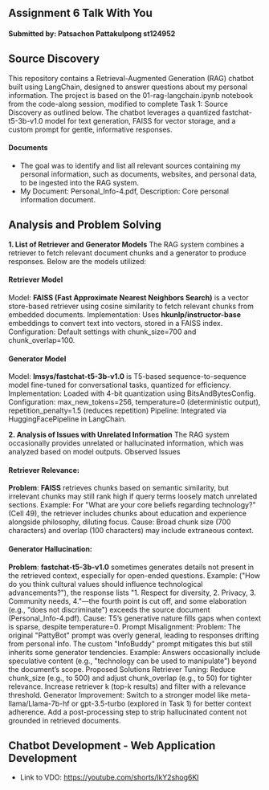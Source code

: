 ## Assignment 6 Talk With You 
#### Submitted by: Patsachon Pattakulpong st124952

## Source Discovery
This repository contains a Retrieval-Augmented Generation (RAG) chatbot built using LangChain, designed to answer questions about my personal information. The project is based on the 01-rag-langchain.ipynb notebook from the code-along session, modified to complete Task 1: Source Discovery as outlined below. The chatbot leverages a quantized fastchat-t5-3b-v1.0 model for text generation, FAISS for vector storage, and a custom prompt for gentle, informative responses.
#### Documents 
- The goal was to identify and list all relevant sources containing my personal information, such as documents, websites, and personal data, to be ingested into the RAG system.
- My Document: Personal_Info-4.pdf, Description: Core personal information document.

## Analysis and Problem Solving
**1. List of Retriever and Generator Models**
The RAG system combines a retriever to fetch relevant document chunks and a generator to produce responses. Below are the models utilized:
#### Retriever Model
Model: **FAISS (Fast Approximate Nearest Neighbors Search)** is a vector store-based retriever using cosine similarity to fetch relevant chunks from embedded documents.
Implementation: Uses **hkunlp/instructor-base** embeddings to convert text into vectors, stored in a FAISS index.
Configuration: Default settings with chunk_size=700 and chunk_overlap=100.
#### Generator Model
Model: **lmsys/fastchat-t5-3b-v1.0** is T5-based sequence-to-sequence model fine-tuned for conversational tasks, quantized for efficiency.
Implementation: Loaded with 4-bit quantization using BitsAndBytesConfig.
Configuration: max_new_tokens=256, temperature=0 (deterministic output), repetition_penalty=1.5 (reduces repetition)
Pipeline: Integrated via HuggingFacePipeline in LangChain.

**2. Analysis of Issues with Unrelated Information**
The RAG system occasionally provides unrelated or hallucinated information, which was analyzed based on model outputs.
Observed Issues
#### Retriever Relevance:
**Problem**: **FAISS** retrieves chunks based on semantic similarity, but irrelevant chunks may still rank high if query terms loosely match unrelated sections.
Example: For "What are your core beliefs regarding technology?" (Cell 49), the retriever includes chunks about education and experience alongside philosophy, diluting focus.
Cause: Broad chunk size (700 characters) and overlap (100 characters) may include extraneous context.
#### Generator Hallucination:
**Problem**: **fastchat-t5-3b-v1.0** sometimes generates details not present in the retrieved context, especially for open-ended questions.
Example: ("How do you think cultural values should influence technological advancements?"), the response lists "1. Respect for diversity, 2. Privacy, 3. Community needs, 4."—the fourth point is cut off, and some elaboration (e.g., "does not discriminate") exceeds the source document (Personal_Info-4.pdf).
Cause: T5’s generative nature fills gaps when context is sparse, despite temperature=0.
Prompt Misalignment:
Problem: The original "PattyBot" prompt was overly general, leading to responses drifting from personal info. The custom "InfoBuddy" prompt mitigates this but still inherits some generator tendencies.
Example: Answers occasionally include speculative content (e.g., "technology can be used to manipulate") beyond the document’s scope.
Proposed Solutions
Retriever Tuning:
Reduce chunk_size (e.g., to 500) and adjust chunk_overlap (e.g., to 50) for tighter relevance.
Increase retriever k (top-k results) and filter with a relevance threshold.
Generator Improvement:
Switch to a stronger model like meta-llama/Llama-7b-hf or gpt-3.5-turbo (explored in Task 1) for better context adherence.
Add a post-processing step to strip hallucinated content not grounded in retrieved documents.

## Chatbot Development - Web Application Development
- Link to VDO: https://youtube.com/shorts/lkY2shog6KI
